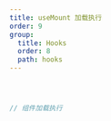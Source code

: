 ```yaml
---
title: useMount 加载执行
order: 9
group:
  title: Hooks
  order: 8
  path: hooks
---
```



```jsx



// 组件加载执行



```
